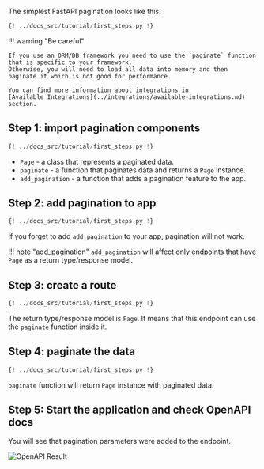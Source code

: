 The simplest FastAPI pagination looks like this:

```py
{! ../docs_src/tutorial/first_steps.py !}
```

!!! warning "Be careful"
    
    If you use an ORM/DB framework you need to use the `paginate` function that is specific to your framework.
    Otherwise, you will need to load all data into memory and then paginate it which is not good for performance.

    You can find more information about integrations in
    [Available Integrations](../integrations/available-integrations.md) section.   

## Step 1: import pagination components

```py hl_lines="6"
{! ../docs_src/tutorial/first_steps.py !}
```

* `Page` - a class that represents a paginated data.
* `paginate` - a function that paginates data and returns a `Page` instance.
* `add_pagination` - a function that adds a pagination feature to the app.

## Step 2: add pagination to app

```py hl_lines="8-9"
{! ../docs_src/tutorial/first_steps.py !}
```

If you forget to add `add_pagination` to your app, pagination will not work.

!!! note "add_pagination"
    `add_pagination` will affect only endpoints that have `Page` as a return type/response model.

## Step 3: create a route

```py hl_lines="22"
{! ../docs_src/tutorial/first_steps.py !}
```

The return type/response model is `Page`. It means that this endpoint can use the `paginate` function inside it.

## Step 4: paginate the data

```py hl_lines="24"
{! ../docs_src/tutorial/first_steps.py !}
```

`paginate` function will return `Page` instance with paginated data.

## Step 5: Start the application and check OpenAPI docs

You will see that pagination parameters were added to the endpoint.

![OpenAPI Result](../img/tutorials/first-steps.png)
